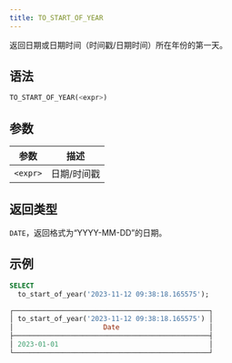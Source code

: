 ```yaml
---
title: TO_START_OF_YEAR
---
```


返回日期或日期时间（时间戳/日期时间）所在年份的第一天。

## 语法

```sql
TO_START_OF_YEAR(<expr>)
```

## 参数

| 参数       | 描述           |
|------------|----------------|
| `<expr>`   | 日期/时间戳    |

## 返回类型

`DATE`，返回格式为“YYYY-MM-DD”的日期。

## 示例

```sql
SELECT
  to_start_of_year('2023-11-12 09:38:18.165575');

┌────────────────────────────────────────────────┐
│ to_start_of_year('2023-11-12 09:38:18.165575') │
│                      Date                      │
├────────────────────────────────────────────────┤
│ 2023-01-01                                     │
└────────────────────────────────────────────────┘
```